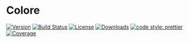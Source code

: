 # Colore

[![Version](https://img.shields.io/npm/v/colore.svg)](https://www.npmjs.com/package/colore)
[![Build Status](https://img.shields.io/github/actions/workflow/status/mallikcheripally/colore/build.yml)](https://github.com/mallikcheripally/colore/actions)
[![License](https://img.shields.io/npm/l/colore.svg)](https://github.com/mallikcheripally/colore/blob/main/LICENSE)
[![Downloads](https://img.shields.io/npm/dm/colore.svg)](https://www.npmjs.com/package/colore)
[![code style: prettier](https://img.shields.io/badge/code_style-prettier-ff69b4.svg)](https://github.com/prettier/prettier)
[![Coverage](https://codecov.io/gh/mallikcheripally/colore/branch/main/graph/badge.svg)](https://codecov.io/gh/mallikcheripally/colore)
